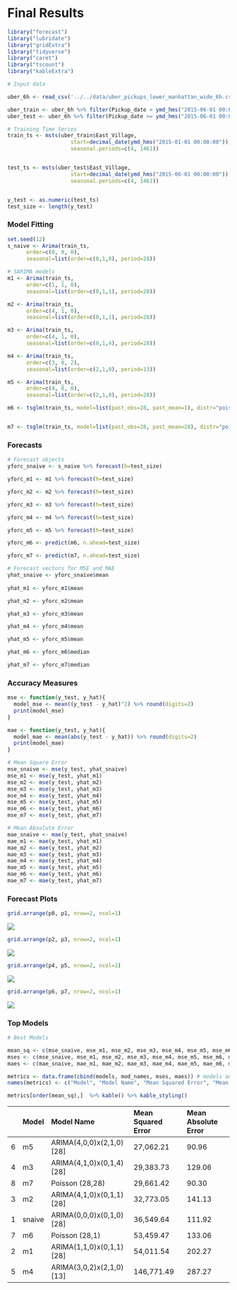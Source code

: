 # Final Results

```r
library("forecast")
library("lubridate")
library("gridExtra")
library("tidyverse")
library("caret")
library("tscount")
library("kableExtra")
```


```r
# Input data

uber_6h <- read_csv('../../data/uber_pickups_lower_manhattan_wide_6h.csv') # Point this to the directory and file

uber_train <- uber_6h %>% filter(Pickup_date < ymd_hms("2015-06-01 00:00:00")) # This gives us a training set for all 8 locations
uber_test <- uber_6h %>% filter(Pickup_date >= ymd_hms("2015-06-01 00:00:00"))

# Training Time Series
train_ts <- msts(uber_train$East_Village,
                    start=decimal_date(ymd_hms("2015-01-01 00:00:00")),
                    seasonal.periods=c(4, 1461))


test_ts <- msts(uber_test$East_Village,
                    start=decimal_date(ymd_hms("2015-06-01 00:00:00")),
                    seasonal.periods=c(4, 1461))


y_test <- as.numeric(test_ts)
test_size <- length(y_test)
```

### Model Fitting


```r
set.seed(12)
s_naive <- Arima(train_ts, 
      order=c(0, 0, 0), 
      seasonal=list(order=c(0,1,0), period=28))

# SARIMA models
m1 <- Arima(train_ts, 
      order=c(1, 1, 0), 
      seasonal=list(order=c(0,1,1), period=28))

m2 <- Arima(train_ts, 
      order=c(4, 1, 0), 
      seasonal=list(order=c(0,1,1), period=28))

m3 <- Arima(train_ts, 
      order=c(4, 1, 0), 
      seasonal=list(order=c(0,1,4), period=28))

m4 <- Arima(train_ts, 
      order=c(3, 0, 2), 
      seasonal=list(order=c(2,1,0), period=13))

m5 <- Arima(train_ts, 
      order=c(4, 0, 0), 
      seasonal=list(order=c(2,1,0), period=28))

m6 <- tsglm(train_ts, model=list(past_obs=28, past_mean=1), distr="poisson")


m7 <- tsglm(train_ts, model=list(past_obs=28, past_mean=28), distr="poisson")
```


### Forecasts


```r
# Forecast objects
yforc_snaive <- s_naive %>% forecast(h=test_size)

yforc_m1 <- m1 %>% forecast(h=test_size)

yforc_m2 <- m2 %>% forecast(h=test_size)

yforc_m3 <- m3 %>% forecast(h=test_size)

yforc_m4 <- m4 %>% forecast(h=test_size)

yforc_m5 <- m5 %>% forecast(h=test_size)

yforc_m6 <- predict(m6, n.ahead=test_size)

yforc_m7 <- predict(m7, n.ahead=test_size)
```


```r
# Forecast vectors for MSE and MAE
yhat_snaive <- yforc_snaive$mean
  
yhat_m1 <- yforc_m1$mean

yhat_m2 <- yforc_m2$mean

yhat_m3 <- yforc_m3$mean

yhat_m4 <- yforc_m4$mean

yhat_m5 <- yforc_m5$mean

yhat_m6 <- yforc_m6$median

yhat_m7 <- yforc_m7$median
```

### Accuracy Measures


```r
mse <- function(y_test, y_hat){
  model_mse <- mean((y_test - y_hat)^2) %>% round(digits=2)
  print(model_mse)
}

mae <- function(y_test, y_hat){
  model_mae <- mean(abs(y_test - y_hat)) %>% round(digits=2)
  print(model_mae)
}
```


```r
# Mean Square Error
mse_snaive <- mse(y_test, yhat_snaive)
mse_m1 <- mse(y_test, yhat_m1)
mse_m2 <- mse(y_test, yhat_m2)
mse_m3 <- mse(y_test, yhat_m3)
mse_m4 <- mse(y_test, yhat_m4)
mse_m5 <- mse(y_test, yhat_m5)
mse_m6 <- mse(y_test, yhat_m6)
mse_m7 <- mse(y_test, yhat_m7)
```

```r
# Mean Absolute Error
mae_snaive <- mae(y_test, yhat_snaive)
mae_m1 <- mae(y_test, yhat_m1)
mae_m2 <- mae(y_test, yhat_m2)
mae_m3 <- mae(y_test, yhat_m3)
mae_m4 <- mae(y_test, yhat_m4)
mae_m5 <- mae(y_test, yhat_m5)
mae_m6 <- mae(y_test, yhat_m6)
mae_m7 <- mae(y_test, yhat_m7)
```

### Forecast Plots




```r
grid.arrange(p0, p1, nrow=2, ncol=1)
```

![](notebook_figures/mod-m0_m1-1.png)<!-- -->


```r
grid.arrange(p2, p3, nrow=2, ncol=1)
```

![](notebook_figures/mod-m2_m3-1.png)<!-- -->


```r
grid.arrange(p4, p5, nrow=2, ncol=1)
```

![](notebook_figures/mod-m4_m5-1.png)<!-- -->


```r
grid.arrange(p6, p7, nrow=2, ncol=1)
```

![](notebook_figures/mod-m6_m7-1.png)<!-- -->

### Top Models




```r
# Best Models

mean_sq <- c(mse_snaive, mse_m1, mse_m2, mse_m3, mse_m4, mse_m5, mse_m6, mse_m7)
mses <- c(mse_snaive, mse_m1, mse_m2, mse_m3, mse_m4, mse_m5, mse_m6, mse_m7) %>% formatC(format="f", big.mark=",", digits=2)
maes <- c(mae_snaive, mae_m1, mae_m2, mae_m3, mae_m4, mae_m5, mae_m6, mae_m7) %>% formatC(format="f", big.mark=",", digits=2)

metrics <- data.frame(cbind(models, mod_names, mses, maes)) # models and mod_names are string vectors with text
names(metrics) <- c("Model", "Model Name", "Mean Squared Error", "Mean Absolute Error")

metrics[order(mean_sq),]  %>% kable() %>% kable_styling()
```

<table class="table" style="margin-left: auto; margin-right: auto;">
 <thead>
  <tr>
   <th style="text-align:left;">   </th>
   <th style="text-align:left;"> Model </th>
   <th style="text-align:left;"> Model Name </th>
   <th style="text-align:left;"> Mean Squared Error </th>
   <th style="text-align:left;"> Mean Absolute Error </th>
  </tr>
 </thead>
<tbody>
  <tr>
   <td style="text-align:left;"> 6 </td>
   <td style="text-align:left;"> m5 </td>
   <td style="text-align:left;"> ARIMA(4,0,0)x(2,1,0)[28] </td>
   <td style="text-align:left;"> 27,062.21 </td>
   <td style="text-align:left;"> 90.96 </td>
  </tr>
  <tr>
   <td style="text-align:left;"> 4 </td>
   <td style="text-align:left;"> m3 </td>
   <td style="text-align:left;"> ARIMA(4,1,0)x(0,1,4)[28] </td>
   <td style="text-align:left;"> 29,383.73 </td>
   <td style="text-align:left;"> 129.06 </td>
  </tr>
  <tr>
   <td style="text-align:left;"> 8 </td>
   <td style="text-align:left;"> m7 </td>
   <td style="text-align:left;"> Poisson (28,28) </td>
   <td style="text-align:left;"> 29,661.42 </td>
   <td style="text-align:left;"> 90.30 </td>
  </tr>
  <tr>
   <td style="text-align:left;"> 3 </td>
   <td style="text-align:left;"> m2 </td>
   <td style="text-align:left;"> ARIMA(4,1,0)x(0,1,1)[28] </td>
   <td style="text-align:left;"> 32,773.05 </td>
   <td style="text-align:left;"> 141.13 </td>
  </tr>
  <tr>
   <td style="text-align:left;"> 1 </td>
   <td style="text-align:left;"> snaive </td>
   <td style="text-align:left;"> ARIMA(0,0,0)x(0,1,0)[28] </td>
   <td style="text-align:left;"> 36,549.64 </td>
   <td style="text-align:left;"> 111.92 </td>
  </tr>
  <tr>
   <td style="text-align:left;"> 7 </td>
   <td style="text-align:left;"> m6 </td>
   <td style="text-align:left;"> Poisson (28,1) </td>
   <td style="text-align:left;"> 53,459.47 </td>
   <td style="text-align:left;"> 133.06 </td>
  </tr>
  <tr>
   <td style="text-align:left;"> 2 </td>
   <td style="text-align:left;"> m1 </td>
   <td style="text-align:left;"> ARIMA(1,1,0)x(0,1,1)[28] </td>
   <td style="text-align:left;"> 54,011.54 </td>
   <td style="text-align:left;"> 202.27 </td>
  </tr>
  <tr>
   <td style="text-align:left;"> 5 </td>
   <td style="text-align:left;"> m4 </td>
   <td style="text-align:left;"> ARIMA(3,0,2)x(2,1,0)[13] </td>
   <td style="text-align:left;"> 146,771.49 </td>
   <td style="text-align:left;"> 287.27 </td>
  </tr>
</tbody>
</table>

